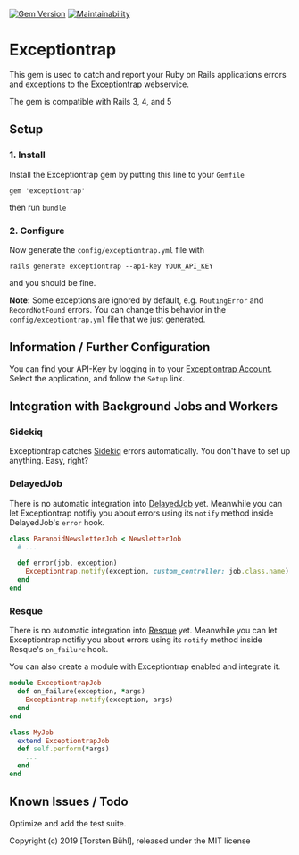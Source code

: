 [![Gem Version](https://badge.fury.io/rb/exceptiontrap.svg)](https://badge.fury.io/rb/exceptiontrap)
[![Maintainability](https://api.codeclimate.com/v1/badges/54bdf2c81f42aac11680/maintainability)](https://codeclimate.com/github/itmLABS/exceptiontrap/maintainability)

# Exceptiontrap

This gem is used to catch and report your Ruby on Rails applications errors and exceptions to the [Exceptiontrap](https://exceptiontrap.com) webservice.

The gem is compatible with Rails 3, 4, and 5

## Setup

### 1. Install

Install the Exceptiontrap gem by putting this line to your `Gemfile`

    gem 'exceptiontrap'

then run `bundle`

### 2. Configure

Now generate the `config/exceptiontrap.yml` file with

    rails generate exceptiontrap --api-key YOUR_API_KEY

and you should be fine.

**Note:** Some exceptions are ignored by default, e.g. `RoutingError` and `RecordNotFound` errors. You can change this behavior in the `config/exceptiontrap.yml` file that we just generated.

## Information / Further Configuration

You can find your API-Key by logging in to your [Exceptiontrap Account](https://exceptiontrap.com/login). Select the application, and follow the `Setup` link.

## Integration with Background Jobs and Workers

### Sidekiq

Exceptiontrap catches [Sidekiq](http://sidekiq.org) errors automatically. You don't have to set up anything. Easy, right?

### DelayedJob

There is no automatic integration into [DelayedJob](https://github.com/collectiveidea/delayed_job) yet. Meanwhile you can let Exceptiontrap notifiy you about errors using its `notify` method inside DelayedJob's `error` hook.

```ruby
class ParanoidNewsletterJob < NewsletterJob
  # ...

  def error(job, exception)
    Exceptiontrap.notify(exception, custom_controller: job.class.name)
  end
end
```

### Resque

There is no automatic integration into [Resque](https://github.com/resque/resque) yet. Meanwhile you can let Exceptiontrap notifiy you about errors using its `notify` method inside Resque's `on_failure` hook.

You can also create a module with Exceptiontrap enabled and integrate it.

```ruby
module ExceptiontrapJob
  def on_failure(exception, *args)
    Exceptiontrap.notify(exception, args)
  end
end

class MyJob
  extend ExceptiontrapJob
  def self.perform(*args)
    ...
  end
end
```

## Known Issues / Todo

Optimize and add the test suite.


Copyright (c) 2019 [Torsten Bühl], released under the MIT license
